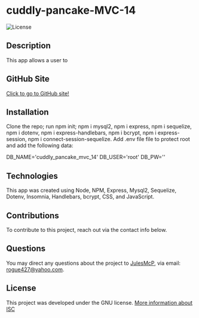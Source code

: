 # cuddly-pancake-MVC-14

![License](https://img.shields.io/badge/License-ISC-blue)

## Description

This app allows a user to 

## GitHub Site

[Click to go to GitHub site!](https://github.com/JulesMcP/cuddly-pancake-MVC-14)

## Installation

Clone the repo; run npm init; npm i mysql2, npm i express, npm i sequelize, npm i dotenv, npm i express-handlebars, npm i bcrypt, npm i express-session, npm i connect-session-sequelize. Add .env file file to protect root and add the following data:

DB_NAME='cuddly_pancake_mvc_14'
DB_USER='root'
DB_PW=''

## Technologies

This app was created using Node, NPM, Express, Mysql2, Sequelize, Dotenv, Insomnia, Handlebars, bcrypt, CSS, and JavaScript.

## Contributions

To contribute to this project, reach out via the contact info below.

## Questions

You may direct any questions about the project to [JulesMcP](https://github.com/JulesMcP), via email: [rogue427@yahoo.com](mailto:rogue427@yahoo.com).

## License

This project was developed under the GNU license.
[More information about ISC](https://opensource.org/licenses/ISC)
